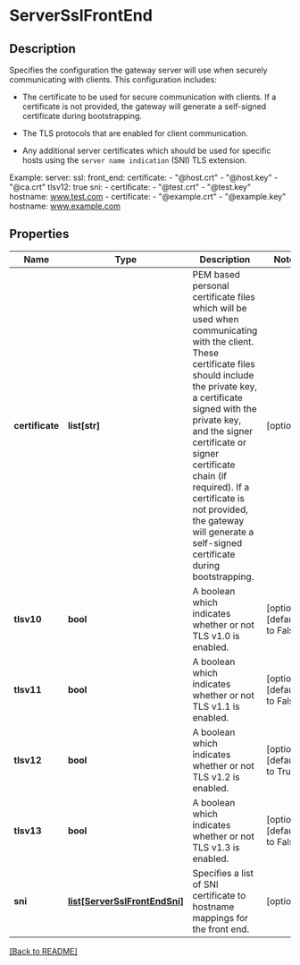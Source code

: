 # ServerSslFrontEnd

## Description

Specifies the configuration the gateway server will use when securely communicating with clients. This configuration includes:

  - The certificate to be used for secure communication with clients.  If a certificate is not provided, the gateway will generate a self-signed certificate during bootstrapping.

  - The TLS protocols that are enabled for client communication.

  - Any additional server certificates which should be used for specific hosts using the `server name indication` (SNI) TLS extension.


Example:
server:
  ssl:
    front_end:
      certificate:
        - "@host.crt"
        - "@host.key"
        - "@ca.crt"
      tlsv12: true
      sni:
        - certificate:
          - "@test.crt"
          - "@test.key"
          hostname: www.test.com
        - certificate:
            - "@example.crt"
            - "@example.key"
          hostname: www.example.com


## Properties

Name | Type | Description | Notes
------------ | ------------- | ------------- | -------------
**certificate** | **list[str]** | PEM based personal certificate files which will be used when communicating with the client.  These certificate files should include the private key, a certificate signed with the private key, and the signer certificate or signer certificate chain (if required). If a certificate is not provided, the gateway will generate a self-signed certificate during bootstrapping.  | [optional] 
**tlsv10** | **bool** | A boolean which indicates whether or not TLS v1.0 is enabled.  | [optional] [default to False]
**tlsv11** | **bool** | A boolean which indicates whether or not TLS v1.1 is enabled.  | [optional] [default to False]
**tlsv12** | **bool** | A boolean which indicates whether or not TLS v1.2 is enabled.  | [optional] [default to True]
**tlsv13** | **bool** | A boolean which indicates whether or not TLS v1.3 is enabled.  | [optional] [default to False]
**sni** | [**list[ServerSslFrontEndSni]**](ServerSslFrontEndSni.md) | Specifies a list of SNI certificate to hostname mappings for the front end.  | [optional] 

[[Back to README]](../README.md)



